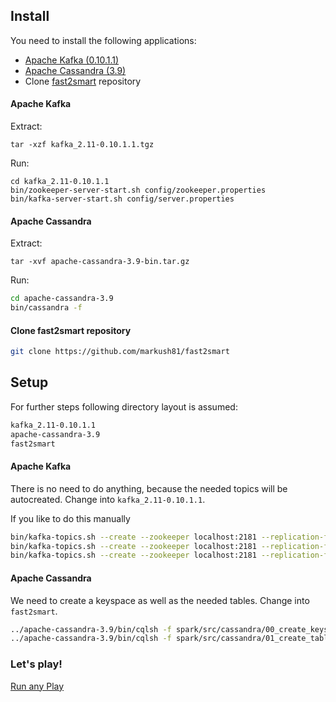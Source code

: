## Install 

You need to install the following applications:

- [Apache Kafka (0.10.1.1)](https://www.apache.org/dyn/closer.cgi?path=/kafka/0.10.1.1/kafka_2.11-0.10.1.1.tgz)
- [Apache Cassandra (3.9)](http://www.apache.org/dyn/closer.lua/cassandra/3.9/apache-cassandra-3.9-bin.tar.gz)
- Clone [fast2smart](https://github.com/markush81/fast2smart) repository

#### Apache Kafka

Extract:

```
tar -xzf kafka_2.11-0.10.1.1.tgz
```

Run:


```
cd kafka_2.11-0.10.1.1
bin/zookeeper-server-start.sh config/zookeeper.properties
bin/kafka-server-start.sh config/server.properties
```

#### Apache Cassandra

Extract:

```
tar -xvf apache-cassandra-3.9-bin.tar.gz
```

Run:

```bash
cd apache-cassandra-3.9
bin/cassandra -f
```

#### Clone fast2smart repository

```bash
git clone https://github.com/markush81/fast2smart
```

## Setup

For further steps following directory layout is assumed:

```bash
kafka_2.11-0.10.1.1
apache-cassandra-3.9
fast2smart
```

#### Apache Kafka

There is no need to do anything, because the needed topics will be autocreated. Change into `kafka_2.11-0.10.1.1`.

If you like to do this manually

```bash
bin/kafka-topics.sh --create --zookeeper localhost:2181 --replication-factor 1 --partitions 1 --topic enrolments
bin/kafka-topics.sh --create --zookeeper localhost:2181 --replication-factor 1 --partitions 1 --topic purchases 
bin/kafka-topics.sh --create --zookeeper localhost:2181 --replication-factor 1 --partitions 1 --topic treatments  
```

#### Apache Cassandra

We need to create a keyspace as well as the needed tables. Change into `fast2smart`.

```bash
../apache-cassandra-3.9/bin/cqlsh -f spark/src/cassandra/00_create_keyspace.cql
../apache-cassandra-3.9/bin/cqlsh -f spark/src/cassandra/01_create_tables.cql
```

### Let's play!

[Run any Play](Run.md)